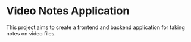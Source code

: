 # Video Notes Application

This project aims to create a frontend and backend application for taking notes on video files.
